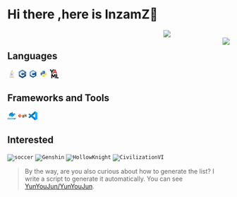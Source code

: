 # Hi there ,here is InzamZ👋
<a href="https://github.com/InzamZ/iBeats"><img align="right" width="150px" src="https://raw.githubusercontent.com/InzamZ/iBeats/main/files/heart.svg"/></a>
<br>
<img align="right" src="https://github-readme-stats.vercel.app/api?username=InzamZ&show_icons=true&icon_color=0078e7&title_color=0078e7">

## Languages

<!-- languages:start -->
<!-- prettier-ignore-start -->
<!-- markdownlint-disable -->
<code><img height="20" src="https://raw.githubusercontent.com/github/explore/80688e429a7d4ef2fca1e82350fe8e3517d3494d/topics/java/java.png" alt="java" /></code>
<code><img height="20" src="https://raw.githubusercontent.com/github/explore/80688e429a7d4ef2fca1e82350fe8e3517d3494d/topics/cpp/cpp.png" alt="cpp" /></code>
<code><img height="20" src="https://raw.githubusercontent.com/github/explore/80688e429a7d4ef2fca1e82350fe8e3517d3494d/topics/c/c.png" alt="c" /></code>
<code><img height="20" src="https://raw.githubusercontent.com/github/explore/80688e429a7d4ef2fca1e82350fe8e3517d3494d/topics/python/python.png" alt="python" /></code>
<code><img height="20" src="https://raw.githubusercontent.com/github/explore/80688e429a7d4ef2fca1e82350fe8e3517d3494d/topics/yaml/yaml.png" alt="yaml" /></code>
<!-- markdownlint-restore -->
<!-- prettier-ignore-end -->
<!-- languages:end -->

## Frameworks and Tools

<!-- tools:start -->
<!-- prettier-ignore-start -->
<!-- markdownlint-disable -->
<code><img height="20" src="https://raw.githubusercontent.com/github/explore/80688e429a7d4ef2fca1e82350fe8e3517d3494d/topics/docker/docker.png" alt="docker" /></code>
<code><img height="20" src="https://raw.githubusercontent.com/github/explore/80688e429a7d4ef2fca1e82350fe8e3517d3494d/topics/git/git.png" alt="git" /></code>
<code><img height="20" src="https://raw.githubusercontent.com/github/explore/80688e429a7d4ef2fca1e82350fe8e3517d3494d/topics/visual-studio-code/visual-studio-code.png" alt="visual-studio-code" /></code>
<!-- markdownlint-restore -->
<!-- prettier-ignore-end -->
<!-- tools:end -->

## Interested

<!-- interested:start -->
<!-- prettier-ignore-start -->
<!-- markdownlint-disable -->
<code><img height="20" src="https://img.inzamz.top/GithubMe/Soccer%20Ball.svg" alt="soccer" /></code>
<code><img height="20" src="https://img.inzamz.top/GithubMe/Genshin-Impact.svg" alt="Genshin" /></code>
<code><img height="20" src="https://img.inzamz.top/GithubMe/HollowKnight.svg" alt="HollowKnight" /></code>
<code><img height="20" src="https://img.inzamz.top/GithubMe/CivilizationVI.png" alt="CivilizationVI" /></code>
<!-- markdownlint-restore -->
<!-- prettier-ignore-end -->
<!-- interested:end -->

> By the way, are you also curious about how to generate the list?
> I write a script to generate it automatically. You can see [YunYouJun/YunYouJun](https://github.com/YunYouJun/YunYouJun).
